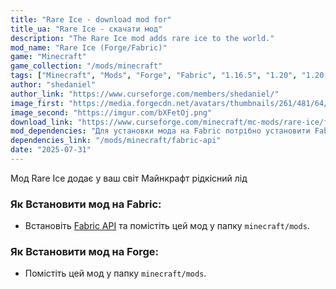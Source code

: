 ```yaml
---
title: "Rare Ice - download mod for"
title_ua: "Rare Ice - скачати мод"
description: "The Rare Ice mod adds rare ice to the world."
mod_name: "Rare Ice (Forge/Fabric)"
game: "Minecraft"
game_collection: "/mods/minecraft"
tags: ["Minecraft", "Mods", "Forge", "Fabric", "1.16.5", "1.20", "1.20.1", "1.21", "1.21.1", "1.21.3", "1.21.4", "1.21.5"]
author: "shedaniel"
author_link: "https://www.curseforge.com/members/shedaniel/"
image_first: "https://media.forgecdn.net/avatars/thumbnails/261/481/64/64/637217899340677589.png"
image_second: "https://imgur.com/bXFetOj.png"
download_link: "https://www.curseforge.com/minecraft/mc-mods/rare-ice/files/all?page=1&amp;pageSize=20"
mod_dependencies: "Для установки мода на Fabric потрібно установити Fabric API"
dependencies_link: "/mods/minecraft/fabric-api"
date: "2025-07-31"
---
```


Мод Rare Ice додає у ваш світ Майнкрафт рідкісний лід

### Як Встановити мод на Fabric:

- Встановіть [Fabric API](/mods/minecraft/fabric-api) та помістіть цей мод у папку  `minecraft/mods`.

### Як Встановити мод на Forge:

- Помістіть цей мод у папку `minecraft/mods`.

